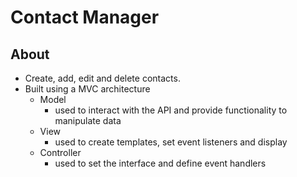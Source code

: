 # Contact Manager

## About
- Create, add, edit and delete contacts.
- Built using a MVC architecture
  - Model
    - used to interact with the API and provide functionality to manipulate data
  - View
    - used to create templates, set event listeners and display
  - Controller
    - used to set the interface and define event handlers

